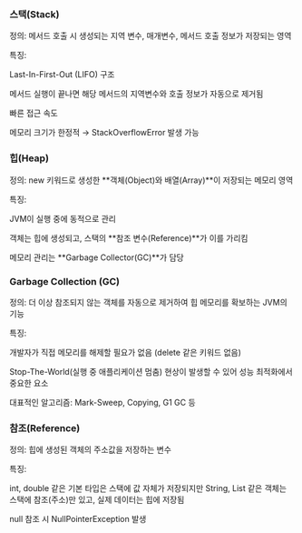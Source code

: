 ### 스택(Stack)

정의: 메서드 호출 시 생성되는 지역 변수, 매개변수, 메서드 호출 정보가 저장되는 영역

특징:

Last-In-First-Out (LIFO) 구조

메서드 실행이 끝나면 해당 메서드의 지역변수와 호출 정보가 자동으로 제거됨

빠른 접근 속도

메모리 크기가 한정적 → StackOverflowError 발생 가능

### 힙(Heap)

정의: new 키워드로 생성한 **객체(Object)와 배열(Array)**이 저장되는 메모리 영역

특징:

JVM이 실행 중에 동적으로 관리

객체는 힙에 생성되고, 스택의 **참조 변수(Reference)**가 이를 가리킴

메모리 관리는 **Garbage Collector(GC)**가 담당

### Garbage Collection (GC)

정의: 더 이상 참조되지 않는 객체를 자동으로 제거하여 힙 메모리를 확보하는 JVM의 기능

특징:

개발자가 직접 메모리를 해제할 필요가 없음 (delete 같은 키워드 없음)

Stop-The-World(실행 중 애플리케이션 멈춤) 현상이 발생할 수 있어 성능 최적화에서 중요한 요소

대표적인 알고리즘: Mark-Sweep, Copying, G1 GC 등

### 참조(Reference)

정의: 힙에 생성된 객체의 주소값을 저장하는 변수

특징:

int, double 같은 기본 타입은 스택에 값 자체가 저장되지만
String, List 같은 객체는 스택에 참조(주소)만 있고, 실제 데이터는 힙에 저장됨

null 참조 시 NullPointerException 발생